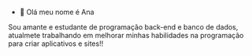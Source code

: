 - 👋 Olá meu nome é Ana

Sou amante e estudante de programação back-end e banco de dados, atualmete trabalhando em melhorar minhas habilidades na programação para criar aplicativos e sites!!
